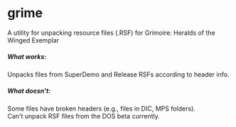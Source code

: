 # grime
A utility for unpacking resource files (.RSF) for Grimoire: Heralds of the Winged Exemplar

##### What works:
Unpacks files from SuperDemo and Release RSFs according to header info.

##### What doesn't:
Some files have broken headers (e.g., files in DIC, MPS folders).<br>
Can't unpack RSF files from the DOS beta currently.
